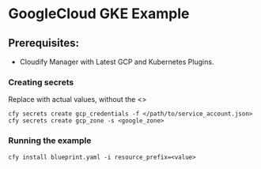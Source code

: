 # GoogleCloud GKE Example

## Prerequisites:

  * Cloudify Manager with Latest GCP and Kubernetes Plugins.

### Creating secrets

Replace <value> with actual values, without the <>

```shell
cfy secrets create gcp_credentials -f </path/to/service_account.json>
cfy secrets create gcp_zone -s <google_zone>
```


### Running the example

```shell
cfy install blueprint.yaml -i resource_prefix=<value>
```
